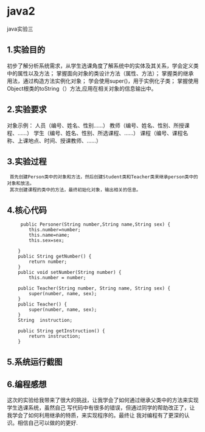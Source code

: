 # java2
java实验三

## 1.实验目的
初步了解分析系统需求，从学生选课角度了解系统中的实体及其关系，学会定义类中的属性以及方法；
掌握面向对象的类设计方法（属性、方法）；
掌握类的继承用法，通过构造方法实例化对象；
学会使用super()，用于实例化子类；
掌握使用Object根类的toString（）方法,应用在相关对象的信息输出中。
## 2.实验要求
对象示例：	人员（编号、姓名、性别……）
教师（编号、姓名、性别、所授课程、……）
			学生（编号、姓名、性别、所选课程、……）
			课程（编号、课程名称、上课地点、时间、授课教师、……）
## 3.实验过程
     首先创建Person类中的对象和方法，然后创建Student类和Teacher类来继承person类中的对象和放法。
     其次创建课程的类中的方法，最终初始化对象，输出相关的信息。
## 4.核心代码
```
     public Personer(String number,String name,String sex) {
		this.number=number;
		this.name=name;
		this.sex=sex;
		
	}
	public String getNumber() {
		return number;
	}
	public void setNumber(String number) {
		this.number = number;
	
	public Teacher(String number, String name, String sex) {
		super(number, name, sex);
	}
	public Teacher() {
		super(number, name, sex);
	}
	String  instruction;

	public String getInstruction() {
		return instruction;
	}
```
## 5.系统运行截图
      
## 6.编程感想
   这次的实验给我带来了很大的挑战，让我学会了如何通过继承父类中的方法来实现学生选课系统，虽然自己
   写代码中有很多的错误，但通过同学的帮助改正了，让我学会了如何利用继承的特质，来实现程序的。最终让
   我对编程有了更深的认识。相信自己可以做的的更好.
